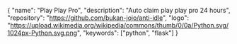 {
  "name": "Play Play Pro",
  "description": "Auto claim play play pro 24 hours",
  "repository": "https://github.com/bukan-jojo/anti-idle",
  "logo": "https://upload.wikimedia.org/wikipedia/commons/thumb/0/0a/Python.svg/1024px-Python.svg.png",
  "keywords": ["python", "flask"]
}
